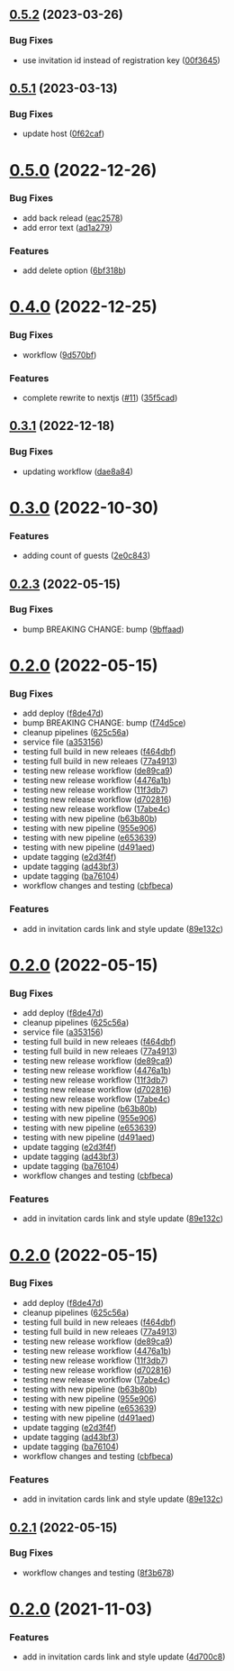 ## [0.5.2](https://github.com/LucasCarioca/wedding-registration-admin/compare/v0.5.1...v0.5.2) (2023-03-26)


### Bug Fixes

* use invitation id instead of registration key ([00f3645](https://github.com/LucasCarioca/wedding-registration-admin/commit/00f3645b8b69fea47abcca0cd72a011288b1d856))

## [0.5.1](https://github.com/LucasCarioca/wedding-registration-admin/compare/v0.5.0...v0.5.1) (2023-03-13)


### Bug Fixes

* update host ([0f62caf](https://github.com/LucasCarioca/wedding-registration-admin/commit/0f62cafbaa4fecd9857ba7935e433f26a92c027c))

# [0.5.0](https://github.com/LucasCarioca/wedding-registration-admin/compare/v0.4.0...v0.5.0) (2022-12-26)


### Bug Fixes

* add back relead ([eac2578](https://github.com/LucasCarioca/wedding-registration-admin/commit/eac2578ece3ad0c9e22ec2eae604b619b06e41d2))
* add error text ([ad1a279](https://github.com/LucasCarioca/wedding-registration-admin/commit/ad1a27950ce73a63a6ce9d69bdd5f82048a78484))


### Features

* add delete option ([6bf318b](https://github.com/LucasCarioca/wedding-registration-admin/commit/6bf318b028c6d98a2dd177ef51d7c3b3d9705d10))

# [0.4.0](https://github.com/LucasCarioca/wedding-registration-admin/compare/v0.3.1...v0.4.0) (2022-12-25)


### Bug Fixes

* workflow ([9d570bf](https://github.com/LucasCarioca/wedding-registration-admin/commit/9d570bf7f5f45644ae1f462707c9c2e1ce7dedc2))


### Features

* complete rewrite to nextjs ([#11](https://github.com/LucasCarioca/wedding-registration-admin/issues/11)) ([35f5cad](https://github.com/LucasCarioca/wedding-registration-admin/commit/35f5cad429279414cfb12c5e1509de01f2503b67))

## [0.3.1](https://github.com/LucasCarioca/wedding-registration-admin/compare/v0.3.0...v0.3.1) (2022-12-18)


### Bug Fixes

* updating workflow ([dae8a84](https://github.com/LucasCarioca/wedding-registration-admin/commit/dae8a842e9e334cc707200d024167086e6a8bf5f))

# [0.3.0](https://github.com/LucasCarioca/wedding-registration-admin/compare/v0.2.3...v0.3.0) (2022-10-30)


### Features

* adding count of guests ([2e0c843](https://github.com/LucasCarioca/wedding-registration-admin/commit/2e0c843b497c0c27c4f4751387174996d17f085a))

## [0.2.3](https://github.com/LucasCarioca/wedding-registration-admin/compare/v0.2.2...v0.2.3) (2022-05-15)


### Bug Fixes

* bump BREAKING CHANGE: bump ([9bffaad](https://github.com/LucasCarioca/wedding-registration-admin/commit/9bffaadab566426457eaf4a01baac7595d17e0c4))

# [0.2.0](https://github.com/LucasCarioca/wedding-registration-admin/compare/v0.1.5...v0.2.0) (2022-05-15)


### Bug Fixes

* add deploy ([f8de47d](https://github.com/LucasCarioca/wedding-registration-admin/commit/f8de47d3eb4dd83509d3d537348b611bcc2e7a3b))
* bump BREAKING CHANGE: bump ([f74d5ce](https://github.com/LucasCarioca/wedding-registration-admin/commit/f74d5ce190817de7180b1830cbccd29756da91b9))
* cleanup pipelines ([625c56a](https://github.com/LucasCarioca/wedding-registration-admin/commit/625c56ab08c762cb1d35f20434c0db0ce22ca495))
* service file ([a353156](https://github.com/LucasCarioca/wedding-registration-admin/commit/a35315624c1971f39d0c3ccb571f047c8eeefe64))
* testing full build in new releaes ([f464dbf](https://github.com/LucasCarioca/wedding-registration-admin/commit/f464dbfa2e2487132696a5f5c92235eb8c430af3))
* testing full build in new releaes ([77a4913](https://github.com/LucasCarioca/wedding-registration-admin/commit/77a491335d15993e07aa82ecca52e140d8fcced4))
* testing new release workflow ([de89ca9](https://github.com/LucasCarioca/wedding-registration-admin/commit/de89ca95ddbfb6e5bb8fc8a6ab8e9bc381613c7d))
* testing new release workflow ([4476a1b](https://github.com/LucasCarioca/wedding-registration-admin/commit/4476a1b6e63b4d0cae0e978f536bc0032c1f0502))
* testing new release workflow ([11f3db7](https://github.com/LucasCarioca/wedding-registration-admin/commit/11f3db7af08b19bd552f21e0ab34803307014420))
* testing new release workflow ([d702816](https://github.com/LucasCarioca/wedding-registration-admin/commit/d70281616830ffba09cba1eec3c542264e7556c4))
* testing new release workflow ([17abe4c](https://github.com/LucasCarioca/wedding-registration-admin/commit/17abe4cfe2b618664ebc970a9891d68b9f98a43b))
* testing with new pipeline ([b63b80b](https://github.com/LucasCarioca/wedding-registration-admin/commit/b63b80be0baed99967eb258854bc7badf8ecaad4))
* testing with new pipeline ([955e906](https://github.com/LucasCarioca/wedding-registration-admin/commit/955e9063e0de00342c210bae5c8c42f3d6374d41))
* testing with new pipeline ([e653639](https://github.com/LucasCarioca/wedding-registration-admin/commit/e653639e1605b148f60a28c155f1934057c564c4))
* testing with new pipeline ([d491aed](https://github.com/LucasCarioca/wedding-registration-admin/commit/d491aedeb7d7ef56746e36d186e88759a6a13ece))
* update tagging ([e2d3f4f](https://github.com/LucasCarioca/wedding-registration-admin/commit/e2d3f4f17dbbe590cf9e2b6ca3b71eae7dd4c168))
* update tagging ([ad43bf3](https://github.com/LucasCarioca/wedding-registration-admin/commit/ad43bf36f2826da7351847ea61f4f531666a8390))
* update tagging ([ba76104](https://github.com/LucasCarioca/wedding-registration-admin/commit/ba76104d3b9fd11a29a9e28270870d5bafec5b56))
* workflow changes and testing ([cbfbeca](https://github.com/LucasCarioca/wedding-registration-admin/commit/cbfbecab389fc88fbc61c312a52c422384cb86c7))


### Features

* add in invitation cards link and style update ([89e132c](https://github.com/LucasCarioca/wedding-registration-admin/commit/89e132c011dfff2a7369c1ea277f089d59e79eeb))

# [0.2.0](https://github.com/LucasCarioca/wedding-registration-admin/compare/v0.1.5...v0.2.0) (2022-05-15)


### Bug Fixes

* add deploy ([f8de47d](https://github.com/LucasCarioca/wedding-registration-admin/commit/f8de47d3eb4dd83509d3d537348b611bcc2e7a3b))
* cleanup pipelines ([625c56a](https://github.com/LucasCarioca/wedding-registration-admin/commit/625c56ab08c762cb1d35f20434c0db0ce22ca495))
* service file ([a353156](https://github.com/LucasCarioca/wedding-registration-admin/commit/a35315624c1971f39d0c3ccb571f047c8eeefe64))
* testing full build in new releaes ([f464dbf](https://github.com/LucasCarioca/wedding-registration-admin/commit/f464dbfa2e2487132696a5f5c92235eb8c430af3))
* testing full build in new releaes ([77a4913](https://github.com/LucasCarioca/wedding-registration-admin/commit/77a491335d15993e07aa82ecca52e140d8fcced4))
* testing new release workflow ([de89ca9](https://github.com/LucasCarioca/wedding-registration-admin/commit/de89ca95ddbfb6e5bb8fc8a6ab8e9bc381613c7d))
* testing new release workflow ([4476a1b](https://github.com/LucasCarioca/wedding-registration-admin/commit/4476a1b6e63b4d0cae0e978f536bc0032c1f0502))
* testing new release workflow ([11f3db7](https://github.com/LucasCarioca/wedding-registration-admin/commit/11f3db7af08b19bd552f21e0ab34803307014420))
* testing new release workflow ([d702816](https://github.com/LucasCarioca/wedding-registration-admin/commit/d70281616830ffba09cba1eec3c542264e7556c4))
* testing new release workflow ([17abe4c](https://github.com/LucasCarioca/wedding-registration-admin/commit/17abe4cfe2b618664ebc970a9891d68b9f98a43b))
* testing with new pipeline ([b63b80b](https://github.com/LucasCarioca/wedding-registration-admin/commit/b63b80be0baed99967eb258854bc7badf8ecaad4))
* testing with new pipeline ([955e906](https://github.com/LucasCarioca/wedding-registration-admin/commit/955e9063e0de00342c210bae5c8c42f3d6374d41))
* testing with new pipeline ([e653639](https://github.com/LucasCarioca/wedding-registration-admin/commit/e653639e1605b148f60a28c155f1934057c564c4))
* testing with new pipeline ([d491aed](https://github.com/LucasCarioca/wedding-registration-admin/commit/d491aedeb7d7ef56746e36d186e88759a6a13ece))
* update tagging ([e2d3f4f](https://github.com/LucasCarioca/wedding-registration-admin/commit/e2d3f4f17dbbe590cf9e2b6ca3b71eae7dd4c168))
* update tagging ([ad43bf3](https://github.com/LucasCarioca/wedding-registration-admin/commit/ad43bf36f2826da7351847ea61f4f531666a8390))
* update tagging ([ba76104](https://github.com/LucasCarioca/wedding-registration-admin/commit/ba76104d3b9fd11a29a9e28270870d5bafec5b56))
* workflow changes and testing ([cbfbeca](https://github.com/LucasCarioca/wedding-registration-admin/commit/cbfbecab389fc88fbc61c312a52c422384cb86c7))


### Features

* add in invitation cards link and style update ([89e132c](https://github.com/LucasCarioca/wedding-registration-admin/commit/89e132c011dfff2a7369c1ea277f089d59e79eeb))

# [0.2.0](https://github.com/LucasCarioca/wedding-registration-admin/compare/v0.1.5...v0.2.0) (2022-05-15)


### Bug Fixes

* add deploy ([f8de47d](https://github.com/LucasCarioca/wedding-registration-admin/commit/f8de47d3eb4dd83509d3d537348b611bcc2e7a3b))
* cleanup pipelines ([625c56a](https://github.com/LucasCarioca/wedding-registration-admin/commit/625c56ab08c762cb1d35f20434c0db0ce22ca495))
* testing full build in new releaes ([f464dbf](https://github.com/LucasCarioca/wedding-registration-admin/commit/f464dbfa2e2487132696a5f5c92235eb8c430af3))
* testing full build in new releaes ([77a4913](https://github.com/LucasCarioca/wedding-registration-admin/commit/77a491335d15993e07aa82ecca52e140d8fcced4))
* testing new release workflow ([de89ca9](https://github.com/LucasCarioca/wedding-registration-admin/commit/de89ca95ddbfb6e5bb8fc8a6ab8e9bc381613c7d))
* testing new release workflow ([4476a1b](https://github.com/LucasCarioca/wedding-registration-admin/commit/4476a1b6e63b4d0cae0e978f536bc0032c1f0502))
* testing new release workflow ([11f3db7](https://github.com/LucasCarioca/wedding-registration-admin/commit/11f3db7af08b19bd552f21e0ab34803307014420))
* testing new release workflow ([d702816](https://github.com/LucasCarioca/wedding-registration-admin/commit/d70281616830ffba09cba1eec3c542264e7556c4))
* testing new release workflow ([17abe4c](https://github.com/LucasCarioca/wedding-registration-admin/commit/17abe4cfe2b618664ebc970a9891d68b9f98a43b))
* testing with new pipeline ([b63b80b](https://github.com/LucasCarioca/wedding-registration-admin/commit/b63b80be0baed99967eb258854bc7badf8ecaad4))
* testing with new pipeline ([955e906](https://github.com/LucasCarioca/wedding-registration-admin/commit/955e9063e0de00342c210bae5c8c42f3d6374d41))
* testing with new pipeline ([e653639](https://github.com/LucasCarioca/wedding-registration-admin/commit/e653639e1605b148f60a28c155f1934057c564c4))
* testing with new pipeline ([d491aed](https://github.com/LucasCarioca/wedding-registration-admin/commit/d491aedeb7d7ef56746e36d186e88759a6a13ece))
* update tagging ([e2d3f4f](https://github.com/LucasCarioca/wedding-registration-admin/commit/e2d3f4f17dbbe590cf9e2b6ca3b71eae7dd4c168))
* update tagging ([ad43bf3](https://github.com/LucasCarioca/wedding-registration-admin/commit/ad43bf36f2826da7351847ea61f4f531666a8390))
* update tagging ([ba76104](https://github.com/LucasCarioca/wedding-registration-admin/commit/ba76104d3b9fd11a29a9e28270870d5bafec5b56))
* workflow changes and testing ([cbfbeca](https://github.com/LucasCarioca/wedding-registration-admin/commit/cbfbecab389fc88fbc61c312a52c422384cb86c7))


### Features

* add in invitation cards link and style update ([89e132c](https://github.com/LucasCarioca/wedding-registration-admin/commit/89e132c011dfff2a7369c1ea277f089d59e79eeb))

## [0.2.1](https://github.com/LucasCarioca/wedding-registration-admin/compare/v0.2.0...v0.2.1) (2022-05-15)


### Bug Fixes

* workflow changes and testing ([8f3b678](https://github.com/LucasCarioca/wedding-registration-admin/commit/8f3b67847001f52bcc804347e136f470c7b2a067))

# [0.2.0](https://github.com/LucasCarioca/wedding-registration-admin/compare/v0.1.18...v0.2.0) (2021-11-03)


### Features

* add in invitation cards link and style update ([4d700c8](https://github.com/LucasCarioca/wedding-registration-admin/commit/4d700c8260f21520bdad9b79af1ed940406c9432))
